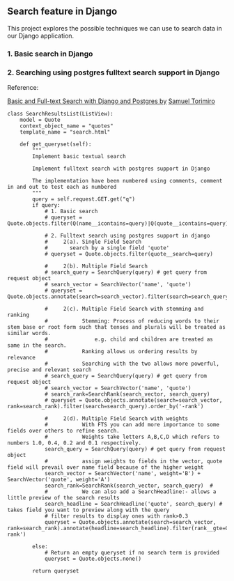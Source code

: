 ## Search feature in Django

This project explores the possible techniques we can use to search data in our Django application.

### 1. Basic search in Django

### 2. Searching using postgres fulltext search support in Django


Reference: 

[Basic and Full-text Search with Django and Postgres by](https://testdriven.io/blog/django-search/#:~:text=of%20the%20code.-,Basic%20Search,OR%20(%20%7C%20)%20logical%20operators.&text=Here%2C%20we%20used%20the%20filter,the%20name%20or%20quote%20fields.) 
[Samuel Torimiro](https://testdriven.io/authors/torimiro/)

```
class SearchResultsList(ListView):
    model = Quote
    context_object_name = "quotes"
    template_name = "search.html"

    def get_queryset(self):
        """
        Implement basic textual search

        Implement fulltext search with postgres support in Django

        The implementation have been numbered using comments, comment in and out to test each as numbered
        """
        query = self.request.GET.get("q")
        if query:
            # 1. Basic search
            # queryset = Quote.objects.filter(Q(name__icontains=query)|Q(quote__icontains=query))

            # 2. Fulltext search using postgres support in django
            #     2(a). Single Field Search
            #       search by a single field 'quote'
            # queryset = Quote.objects.filter(quote__search=query)

            #     2(b). Multiple Field Search
            # search_query = SearchQuery(query) # get query from request object
            # search_vector = SearchVector('name', 'quote')
            # queryset = Quote.objects.annotate(search=search_vector).filter(search=search_query)

            #     2(c). Multiple Field Search with stemming and ranking
            #           Stemming: Process of reducing words to their stem base or root form such that tenses and plurals will be treated as similar words.
            #               e.g. child and children are treated as same in the search.
            #           Ranking allows us ordering results by relevance
            #           Searching with the two allows more powerful, precise and relevant search
            # search_query = SearchQuery(query) # get query from request object
            # search_vector = SearchVector('name', 'quote')
            # search_rank=SearchRank(search_vector, search_query)
            # queryset = Quote.objects.annotate(search=search_vector, rank=search_rank).filter(search=search_query).order_by('-rank')

            #     2(d). Multiple Field Search with weights
            #           With FTS you can add more importance to some fields over others to refine search.
            #           Weights take letters A,B,C,D which refers to numbers 1.0, 0.4, 0.2 and 0.1 respectively.
            search_query = SearchQuery(query) # get query from request object
            #           assign weights to fields in the vector, quote field will prevail over name field because of the higher weight
            search_vector = SearchVector('name', weight='B') + SearchVector('quote', weight='A')
            search_rank=SearchRank(search_vector, search_query)  #
            #           We can also add a SearchHeadline:- allows a little preview of the search results
            search_headline = SearchHeadline('quote', search_query) # takes field you want to preview along with the query
            # filter results to display ones with rank>0.3
            queryset = Quote.objects.annotate(search=search_vector, rank=search_rank).annotate(headline=search_headline).filter(rank__gte=0.3).order_by('-rank')

        else:
            # Return an empty queryset if no search term is provided
            queryset = Quote.objects.none()

        return queryset
```